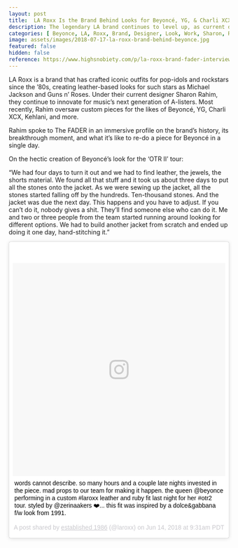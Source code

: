 ```yaml
---
layout: post
title:  LA Roxx Is the Brand Behind Looks for Beyoncé, YG, & Charli XCX
description: The legendary LA brand continues to level up, as current designer Sharon Rahim speaks to "The FADER" about their latest work for Beyoncé.
categories: [ Beyonce, LA, Roxx, Brand, Designer, Look, Work, Sharon, Rahim ]
image: assets/images/2018-07-17-la-roxx-brand-behind-beyonce.jpg
featured: false
hidden: false
reference: https://www.highsnobiety.com/p/la-roxx-brand-fader-interview/
---
```

LA Roxx is a brand that has crafted iconic outfits for pop-idols and rockstars since the ’80s, creating leather-based looks for such stars as Michael Jackson and Guns n’ Roses. Under their current designer Sharon Rahim, they continue to innovate for music’s next generation of A-listers. Most recently, Rahim oversaw custom pieces for the likes of Beyoncé, YG, Charli XCX, Kehlani, and more.

Rahim spoke to The FADER in an immersive profile on the brand’s history, its breakthrough moment, and what it’s like to re-do a piece for Beyoncé in a single day.

On the hectic creation of Beyoncé’s look for the ‘OTR II’ tour:

“We had four days to turn it out and we had to find leather, the jewels, the shorts material. We found all that stuff and it took us about three days to put all the stones onto the jacket. As we were sewing up the jacket, all the stones started falling off by the hundreds. Ten-thousand stones. And the jacket was due the next day. This happens and you have to adjust. If you can’t do it, nobody gives a shit. They’ll find someone else who can do it. Me and two or three people from the team started running around looking for different options. We had to build another jacket from scratch and ended up doing it one day, hand-stitching it.”

<blockquote class="instagram-media" data-instgrm-captioned data-instgrm-permalink="https://www.instagram.com/p/BkAwq7uFMbA/" data-instgrm-version="9" style=" background:#FFF; border:0; border-radius:3px; box-shadow:0 0 1px 0 rgba(0,0,0,0.5),0 1px 10px 0 rgba(0,0,0,0.15); margin: 1px; max-width:540px; min-width:326px; padding:0; width:99.375%; width:-webkit-calc(100% - 2px); width:calc(100% - 2px);"><div style="padding:8px;"> <div style=" background:#F8F8F8; line-height:0; margin-top:40px; padding:50% 0; text-align:center; width:100%;"> <div style=" background:url(data:image/png;base64,iVBORw0KGgoAAAANSUhEUgAAACwAAAAsCAMAAAApWqozAAAABGdBTUEAALGPC/xhBQAAAAFzUkdCAK7OHOkAAAAMUExURczMzPf399fX1+bm5mzY9AMAAADiSURBVDjLvZXbEsMgCES5/P8/t9FuRVCRmU73JWlzosgSIIZURCjo/ad+EQJJB4Hv8BFt+IDpQoCx1wjOSBFhh2XssxEIYn3ulI/6MNReE07UIWJEv8UEOWDS88LY97kqyTliJKKtuYBbruAyVh5wOHiXmpi5we58Ek028czwyuQdLKPG1Bkb4NnM+VeAnfHqn1k4+GPT6uGQcvu2h2OVuIf/gWUFyy8OWEpdyZSa3aVCqpVoVvzZZ2VTnn2wU8qzVjDDetO90GSy9mVLqtgYSy231MxrY6I2gGqjrTY0L8fxCxfCBbhWrsYYAAAAAElFTkSuQmCC); display:block; height:44px; margin:0 auto -44px; position:relative; top:-22px; width:44px;"></div></div> <p style=" margin:8px 0 0 0; padding:0 4px;"> <a href="https://www.instagram.com/p/BkAwq7uFMbA/" style=" color:#000; font-family:Arial,sans-serif; font-size:14px; font-style:normal; font-weight:normal; line-height:17px; text-decoration:none; word-wrap:break-word;" target="_blank">words cannot describe. so many hours and a couple late nights invested in the piece. mad props to our team for making it happen. the queen @beyonce performing in a custom #laroxx leather and ruby fit last night for her #otr2 tour. styled by @zerinaakers ❤️... this fit was inspired by a dolce&amp;gabbana f/w look from 1991.</a></p> <p style=" color:#c9c8cd; font-family:Arial,sans-serif; font-size:14px; line-height:17px; margin-bottom:0; margin-top:8px; overflow:hidden; padding:8px 0 7px; text-align:center; text-overflow:ellipsis; white-space:nowrap;">A post shared by <a href="https://www.instagram.com/laroxx/" style=" color:#c9c8cd; font-family:Arial,sans-serif; font-size:14px; font-style:normal; font-weight:normal; line-height:17px;" target="_blank"> established 1986</a> (@laroxx) on <time style=" font-family:Arial,sans-serif; font-size:14px; line-height:17px;" datetime="2018-06-14T16:31:44+00:00">Jun 14, 2018 at 9:31am PDT</time></p></div></blockquote> <script async defer src="//www.instagram.com/embed.js"></script>
